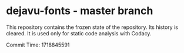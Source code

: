 # dejavu-fonts - master branch

This repository contains the frozen state of the repository.
Its history is cleared. It is used only for static code
analysis with Codacy.

Commit Time: 1718845591